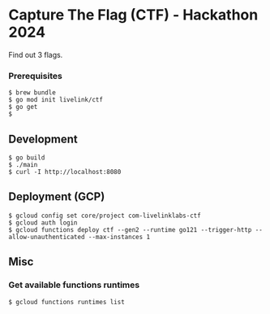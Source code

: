 # Capture The Flag (CTF) - Hackathon 2024

Find out 3 flags.

### Prerequisites

    $ brew bundle
    $ go mod init livelink/ctf
    $ go get
    $

## Development

    $ go build
    $ ./main
    $ curl -I http://localhost:8080

## Deployment (GCP)

    $ gcloud config set core/project com-livelinklabs-ctf
    $ gcloud auth login
    $ gcloud functions deploy ctf --gen2 --runtime go121 --trigger-http --allow-unauthenticated --max-instances 1

## Misc

### Get available functions runtimes

    $ gcloud functions runtimes list
